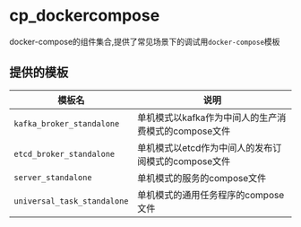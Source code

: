 # cp_dockercompose

docker-compose的组件集合,提供了常见场景下的调试用`docker-compose`模板

## 提供的模板

| 模板名                      | 说明                                                 |
| --------------------------- | ---------------------------------------------------- |
| `kafka_broker_standalone`   | 单机模式以kafka作为中间人的生产消费模式的compose文件 |
| `etcd_broker_standalone`    | 单机模式以etcd作为中间人的发布订阅模式的compose文件  |
| `server_standalone`         | 单机模式的服务的compose文件                          |
| `universal_task_standalone` | 单机模式的通用任务程序的compose文件                  |